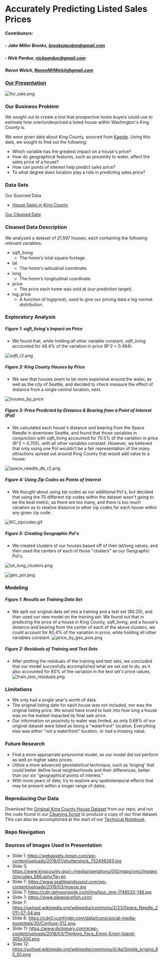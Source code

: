 # Accurately Predicting Listed Sales Prices

##### Contributors:
##### - Jake Miller Brooks, brooksjacobm@gmail.com
##### - Nick Pardue, nickpardue@gmail.com
##### Raven Welch, RavenNHWelch@gmail.com

### [Our Presentation]

![for_sale.png](https://github.com/RavenNHW/Mod_2_Project/blob/master/Images/for_sale.png)

### Our Business Problem
We sought out to create a tool that prospective home buyers could use to estimate how over/underpriced a listed house within Washington's King County is.

We were given data about King County, sourced from [Kaggle]. Using this data, we sought to find out the following:
- Which variable has the greatest impact on a house's price?
- How do geographical features, such as proximity to water, affect the sales price of a house?
- How can points of interest help predict sales price?
- To what degree does location play a role in predicting sales price?

### Data Sets
Our Sourced Data
- [House Sales in King County]

[Our Cleaned Data] 


### Cleaned Data Description
We analyzed a dataset of 21,597 houses, each containing the following *relevant* variables:
 - sqft_living
    - The home's total square footage.
 - lat
    - The home's latitudinal coordinate.
 - long
     - The home's longitudinal coordinate.
 - price
    - The price each home was sold at (our prediction target).
 - log_price
    - A function of log(price), used to give our pricing data a log normal distribution.
 

### Exploratory Analysis

 ##### Figure 1: sqft_living's Impact on Price
 - We found that, while holding all other variable constant, sqft_living accounted for 48.4% of the variation in price (R^2 = 0.484).
 
![sqft_r2.png](https://github.com/RavenNHW/Mod_2_Project/blob/master/Images/sqft_r2.png)

 ##### Figure 2: King County Houses by Price
 - We saw that houses seem to be more expensive around the water, as well as the city of Seattle, and decided to check measure the effect of distance from a single central location, next.
 
![houses_by_price](https://github.com/RavenNHW/Mod_2_Project/blob/master/Images/houses_by_price.png)

 ##### Figure 3: Price Predicted by Distance & Bearing from a Point of Interest (PoI)
- We calculated each house's distance and bearing from the Space Needle in downtown Seattle, and found that those variables in conjunction with sqft_living accounted for 70.5% of the variation in price (R^2 = 0.705), with all other variables constant. However, we believed that only using one PoI wouldn't be a fair representation of the many attractions spread out around King County that would add value to a house.
 
![space_needle_db_r2.png](https://github.com/RavenNHW/Mod_2_Project/blob/master/Images/space_needle_db_r2.png)

 ##### Figure 4: Using Zip Codes as Points of Interest
 - We thought about using zip codes as our additional PoI's, but decided that using the 70 different zip codes within the dataset wasn't going to be the best metric, as there are too many, and there is too much variation as to relative distance to other zip codes for each house within any given zip code.

![KC_zipcodes.gif](https://github.com/RavenNHW/Mod_2_Project/blob/master/Images/KC_zipcodes.gif)

##### Figure 5: Creating Geographic PoI's
- We created clusters of our houses based off of their lat/long values, and then used the centers of each of those "clusters" as our Geographic PoI's.

![lat_long_clusters.png](https://github.com/RavenNHW/Mod_2_Project/blob/master/Images/lat_long_clusters.png)

![geo_poi.png](https://github.com/RavenNHW/Mod_2_Project/blob/master/Images/geo_poi.png)

### Modeling

 ##### Figure 1: Results on Training Data Set
 - We split our original data set into a training and a test set (80:20), and then used our new model on the training set. We found out that in predicting the price of a house in King County, sqft_living, and a house's distance and bearing from the center of each of the above clusters, we could account for 80.4% of the variation in price, while holding all other variables constant. 
 ![price_by_geo_pois.png](https://github.com/RavenNHW/Mod_2_Project/blob/master/Images/price_by_geo_pois.png)
 
 ##### Figure 2: Residuals of Training and Test Sets
 - After plotting the residuals of the training and test sets, we concluded that our model succesfully accomplished what we set out to do, as it also accounted for 80% of the variation in the test set's price values. 
 ![train_test_residuals.png](https://github.com/RavenNHW/Mod_2_Project/blob/master/Images/train_test_residuals.png)




### Limitations
- We only had a single year's worth of data.
- The original listing date for each house was not included, nor was the original listing price. We would have loved to look into how long a house was on the market impacted its final sale price.
- Our information on proximity to water was limited, as only 0.68% of our original dataset were listed as being a "waterfront" location. Everything else was either "not a waterfront" location, or had a missing value.


### Future Research
- Find a more appropriate polynomial model, as our model did not perform as well on higher sales prices.
- Utilize a more advanced geostatistical technique, such as 'kriging' that could better define local neighborhoods and their differences, better than our six "geographical points of interest."
- With more years of data, try to explore any spatiotemporal effects that may be present within a longer range of dates.


### Reproducing Our Data
Download the [Original King County House Dataset] from our repo, and run the code found in our [Cleaning Script] to produce a copy of our final dataset. This can also be accomplished at the start of our [Technical Notebook].

### Repo Navigation


### Sources of Images Used in Presentation
- Slide 1: https://webassets.inman.com/wp-content/uploads/2018/01/shutterstock_752498263.jpg
- Slide 3: https://www.kingcounty.gov/~/media/operations/GIS/maps/vmc/images/zipcodes_586.ashx?la=en
- Slide 7: https://www.seattleandsound.com/wp-content/uploads/2019/03/mopop.jpg
- Slide 7: https://cdn.getyourguide.com/img/tour_img-1748533-148.jpg
- Slide 7: https://www.pikeplacefish.com/
- Slide 7: https://upload.wikimedia.org/wikipedia/commons/2/23/Space_Needle_2011-07-04.jpg
- Slide 8: https://cdn0.iconfinder.com/data/icons/social-media-essentials/30/Confuse-512.png
- Slide 11: https://www.dictionary.com/e/wp-content/uploads/2018/03/Thinking_Face_Emoji-Emoji-Island-300x300.png
- Slide 12: https://upload.wikimedia.org/wikipedia/commons/4/4a/Simple_kriging_80_50.png


[//]: # (These are reference links used in the body of this note and get stripped out when the markdown processor does its job. There is no need to format nicely because it shouldn't be seen. Thanks SO - http://stackoverflow.com/questions/4823468/store-comments-in-markdown-syntax)

   [our presentation]: <https://github.com/RavenNHW/Mod_2_Project/blob/master/presentation.pdf>
   [kaggle]: <https://www.kaggle.com/>
   [house sales in king county]: <https://www.kaggle.com/harlfoxem/housesalesprediction>
   [our cleaned data]: <https://github.com/RavenNHW/Mod_2_Project/blob/master/data/cleaned_df.pkl>
   [cleaning script]: <https://github.com/RavenNHW/Mod_2_Project/blob/master/data/cleaning_script.py>
   [original king county house dataset]: <https://github.com/RavenNHW/Mod_2_Project/blob/master/data/kc_house_data.csv>
      

   [technical notebook]: <>



